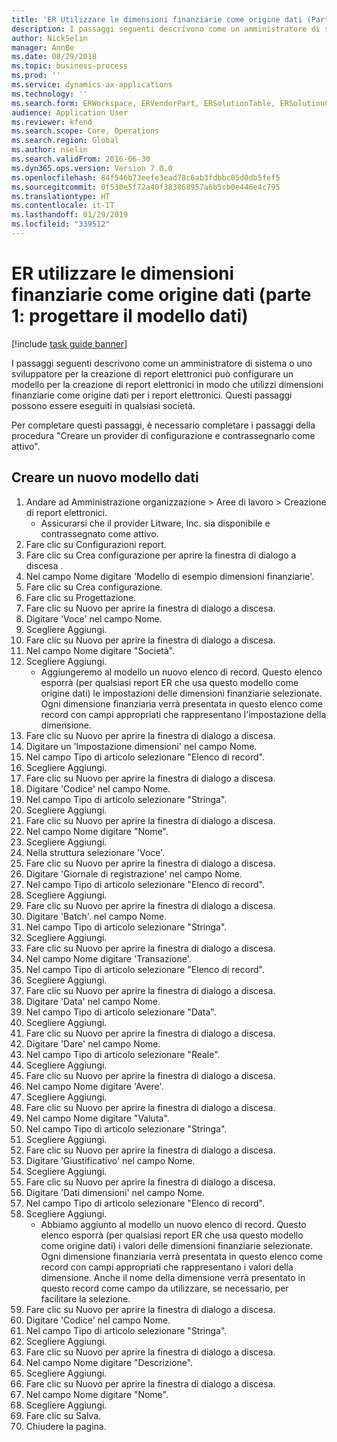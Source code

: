 ```yaml
---
title: 'ER Utilizzare le dimensioni finanziarie come origine dati (Parte 1: progettare il modello dati)'
description: I passaggi seguenti descrivono come un amministratore di sistema o uno sviluppatore per la creazione di report elettronici può configurare un modello per la creazione di report elettronici in modo che utilizzi dimensioni finanziarie come origine dati per i report elettronici.
author: NickSelin
manager: AnnBe
ms.date: 08/29/2018
ms.topic: business-process
ms.prod: ''
ms.service: dynamics-ax-applications
ms.technology: ''
ms.search.form: ERWorkspace, ERVendorPart, ERSolutionTable, ERSolutionCreateDropDialog, ERDataModelDesigner, ERDataModelContentsItemCreationDialog
audience: Application User
ms.reviewer: kfend
ms.search.scope: Core, Operations
ms.search.region: Global
ms.author: nselin
ms.search.validFrom: 2016-06-30
ms.dyn365.ops.version: Version 7.0.0
ms.openlocfilehash: 84f546b73eefe3ead78c6ab3fdbbc05d0db5fef5
ms.sourcegitcommit: 0f530e5f72a40f383868957a6b5cb0e446e4c795
ms.translationtype: HT
ms.contentlocale: it-IT
ms.lasthandoff: 01/29/2019
ms.locfileid: "339512"
---
```

# <a name="er-use-financial-dimensions-as-a-data-source-part-1-design-data-model"></a>ER utilizzare le dimensioni finanziarie come origine dati (parte 1: progettare il modello dati)

[!include [task guide banner](../../includes/task-guide-banner.md)]

I passaggi seguenti descrivono come un amministratore di sistema o uno sviluppatore per la creazione di report elettronici può configurare un modello per la creazione di report elettronici in modo che utilizzi dimensioni finanziarie come origine dati per i report elettronici. Questi passaggi possono essere eseguiti in qualsiasi società.

Per completare questi passaggi, è necessario completare i passaggi della procedura "Creare un provider di configurazione e contrassegnarlo come attivo".


## <a name="create-a-new-data-model"></a>Creare un nuovo modello dati
1. Andare ad Amministrazione organizzazione > Aree di lavoro > Creazione di report elettronici.
    * Assicurarsi che il provider Litware, Inc. sia disponibile e contrassegnato come attivo.  
2. Fare clic su Configurazioni report.
3. Fare clic su Crea configurazione per aprire la finestra di dialogo a discesa .
4. Nel campo Nome digitare 'Modello di esempio dimensioni finanziarie'.
5. Fare clic su Crea configurazione.
6. Fare clic su Progettazione.
7. Fare clic su Nuovo per aprire la finestra di dialogo a discesa.
8. Digitare 'Voce' nel campo Nome.
9. Scegliere Aggiungi.
10. Fare clic su Nuovo per aprire la finestra di dialogo a discesa.
11. Nel campo Nome digitare "Società".
12. Scegliere Aggiungi.
    * Aggiungeremo al modello un nuovo elenco di record. Questo elenco esporrà (per qualsiasi report ER che usa questo modello come origine dati) le impostazioni delle dimensioni finanziarie selezionate. Ogni dimensione finanziaria verrà presentata in questo elenco come record con campi appropriati che rappresentano l'impostazione della dimensione.  
13. Fare clic su Nuovo per aprire la finestra di dialogo a discesa.
14. Digitare un 'Impostazione dimensioni' nel campo Nome.
15. Nel campo Tipo di articolo selezionare "Elenco di record".
16. Scegliere Aggiungi.
17. Fare clic su Nuovo per aprire la finestra di dialogo a discesa.
18. Digitare 'Codice' nel campo Nome.
19. Nel campo Tipo di articolo selezionare "Stringa".
20. Scegliere Aggiungi.
21. Fare clic su Nuovo per aprire la finestra di dialogo a discesa.
22. Nel campo Nome digitare "Nome".
23. Scegliere Aggiungi.
24. Nella struttura selezionare 'Voce'.
25. Fare clic su Nuovo per aprire la finestra di dialogo a discesa.
26. Digitare 'Giornale di registrazione' nel campo Nome.
27. Nel campo Tipo di articolo selezionare "Elenco di record".
28. Scegliere Aggiungi.
29. Fare clic su Nuovo per aprire la finestra di dialogo a discesa.
30. Digitare 'Batch'. nel campo Nome.
31. Nel campo Tipo di articolo selezionare "Stringa".
32. Scegliere Aggiungi.
33. Fare clic su Nuovo per aprire la finestra di dialogo a discesa.
34. Nel campo Nome digitare 'Transazione'.
35. Nel campo Tipo di articolo selezionare "Elenco di record".
36. Scegliere Aggiungi.
37. Fare clic su Nuovo per aprire la finestra di dialogo a discesa.
38. Digitare 'Data' nel campo Nome.
39. Nel campo Tipo di articolo selezionare "Data".
40. Scegliere Aggiungi.
41. Fare clic su Nuovo per aprire la finestra di dialogo a discesa.
42. Digitare 'Dare' nel campo Nome.
43. Nel campo Tipo di articolo selezionare "Reale".
44. Scegliere Aggiungi.
45. Fare clic su Nuovo per aprire la finestra di dialogo a discesa.
46. Nel campo Nome digitare 'Avere'.
47. Scegliere Aggiungi.
48. Fare clic su Nuovo per aprire la finestra di dialogo a discesa.
49. Nel campo Nome digitare "Valuta".
50. Nel campo Tipo di articolo selezionare "Stringa".
51. Scegliere Aggiungi.
52. Fare clic su Nuovo per aprire la finestra di dialogo a discesa.
53. Digitare 'Giustificativo' nel campo Nome.
54. Scegliere Aggiungi.
55. Fare clic su Nuovo per aprire la finestra di dialogo a discesa.
56. Digitare 'Dati dimensioni' nel campo Nome.
57. Nel campo Tipo di articolo selezionare "Elenco di record".
58. Scegliere Aggiungi.
    * Abbiamo aggiunto al modello un nuovo elenco di record. Questo elenco esporrà (per qualsiasi report ER che usa questo modello come origine dati) i valori delle dimensioni finanziarie selezionate. Ogni dimensione finanziaria verrà presentata in questo elenco come record con campi appropriati che rappresentano i valori della dimensione. Anche il nome della dimensione verrà presentato in questo record come campo da utilizzare, se necessario, per facilitare la selezione.  
59. Fare clic su Nuovo per aprire la finestra di dialogo a discesa.
60. Digitare 'Codice' nel campo Nome.
61. Nel campo Tipo di articolo selezionare "Stringa".
62. Scegliere Aggiungi.
63. Fare clic su Nuovo per aprire la finestra di dialogo a discesa.
64. Nel campo Nome digitare "Descrizione".
65. Scegliere Aggiungi.
66. Fare clic su Nuovo per aprire la finestra di dialogo a discesa.
67. Nel campo Nome digitare "Nome".
68. Scegliere Aggiungi.
69. Fare clic su Salva.
70. Chiudere la pagina.

